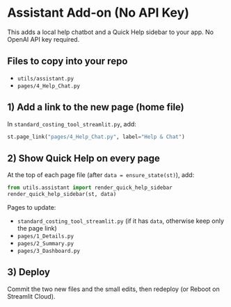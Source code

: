 
# Assistant Add-on (No API Key)
This adds a local help chatbot and a Quick Help sidebar to your app. No OpenAI API key required.

## Files to copy into your repo
- `utils/assistant.py`
- `pages/4_Help_Chat.py`

## 1) Add a link to the new page (home file)
In `standard_costing_tool_streamlit.py`, add:
```python
st.page_link("pages/4_Help_Chat.py", label="Help & Chat")
```

## 2) Show Quick Help on every page
At the top of each page file (after `data = ensure_state(st)`), add:
```python
from utils.assistant import render_quick_help_sidebar
render_quick_help_sidebar(st, data)
```

Pages to update:
- `standard_costing_tool_streamlit.py` (if it has `data`, otherwise keep only the page link)
- `pages/1_Details.py`
- `pages/2_Summary.py`
- `pages/3_Dashboard.py`

## 3) Deploy
Commit the two new files and the small edits, then redeploy (or Reboot on Streamlit Cloud).
